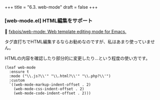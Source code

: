 +++
title = "6.3. web-mode"
draft = false
+++
### [web-mode.el] HTML編集をサポート
🔗 [fxbois/web-mode: Web template editing mode for Emacs.](https://github.com/fxbois/web-mode) 

タグ直打ちでHTML編集するならお勧めなのですが、私はあまり使っていません。

HTMLの内容を確認したり部分的に変更したり...という程度の使い方です。

```elisp
(leaf web-mode
  :ensure t
  :mode ("\\.js?\\'" "\\.html?\\'" "\\.php?\\'")
  :custom
  `((web-mode-markup-indent-offset . 2)
	(web-mode-css-indent-offset . 2)
	(web-mode-code-indent-offset . 2)))
```
